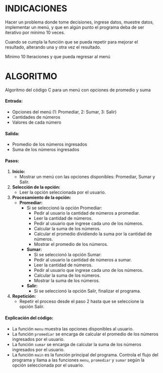 # INDICACIONES

Hacer un problema donde tome decisiones, ingrese datos, muestre datos, implementar un menú, y que en algún punto el programa deba de ser iterativo por mínimo 10 veces.

Cuando se cumpla la función que se pueda repetir para mejorar el resultado, alterando una y otra vez el resultado.

Mínimo 10 Iteraciones y que pueda regresar al menú

# ALGORITMO

Algoritmo del código C para un menú con opciones de promedio y suma

#### **Entrada:**

* Opciones del menú (1: Promediar, 2: Sumar, 3: Salir)
* Cantidades de números
* Valores de cada número

#### **Salida:**

* Promedio de los números ingresados
* Suma de los números ingresados

#### **Pasos:**

1. **Inicio:**
   * Mostrar un menú con las opciones disponibles: Promediar, Sumar y Salir.
2. **Selección de la opción:**
   * Leer la opción seleccionada por el usuario.
3. **Procesamiento de la opción:**
   * **Promediar:**
     * Si se seleccionó la opción Promediar:
       * Pedir al usuario la cantidad de números a promediar.
       * Leer la cantidad de números.
       * Pedir al usuario que ingrese cada uno de los números.
       * Calcular la suma de los números.
       * Calcular el promedio dividiendo la suma por la cantidad de números.
       * Mostrar el promedio de los números.
     * **Sumar:**
       * Si se seleccionó la opción Sumar:
       * Pedir al usuario la cantidad de números a sumar.
       * Leer la cantidad de números.
       * Pedir al usuario que ingrese cada uno de los números.
       * Calcular la suma de los números.
       * Mostrar la suma de los números.
     * **Salir:**
       * Si se seleccionó la opción Salir, finalizar el programa.
4. **Repetición:**
   * Repetir el proceso desde el paso 2 hasta que se seleccione la opción Salir.

#### **Explicación del código:**

* La función `menu` muestra las opciones disponibles al usuario.
* La función `promediar` se encarga de calcular el promedio de los números ingresados por el usuario.
* La función `sumar` se encarga de calcular la suma de los números ingresados por el usuario.
* La función `main` es la función principal del programa. Controla el flujo del programa y llama a las funciones `menu`, `promediar` y `sumar` según la opción seleccionada por el usuario.
